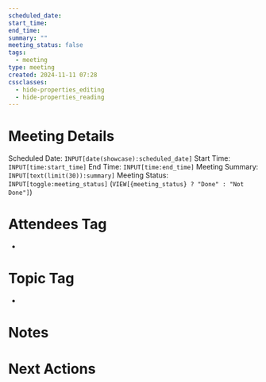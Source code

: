 ```yaml
---
scheduled_date: 
start_time: 
end_time: 
summary: ""
meeting_status: false
tags:
  - meeting
type: meeting
created: 2024-11-11 07:28
cssclasses:
  - hide-properties_editing
  - hide-properties_reading
---
```

# Meeting Details
Scheduled Date:  `INPUT[date(showcase):scheduled_date]`
Start Time: `INPUT[time:start_time]`  End Time:  `INPUT[time:end_time]`
Meeting Summary: `INPUT[text(limit(30)):summary]`
Meeting Status: `INPUT[toggle:meeting_status]` (`VIEW[{meeting_status} ? "Done" : "Not Done"]`)
# Attendees Tag
- 
# Topic Tag
- 
# Notes


# Next Actions

